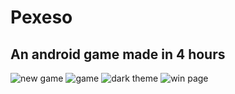 # Pexeso
## An android game made in 4 hours

![new game](https://github.com/vojta-horanek/Pexeso/raw/main/NewGame.png "New Game")
![game](https://github.com/vojta-horanek/Pexeso/raw/main/Game.png "Game")
![dark theme](https://github.com/vojta-horanek/Pexeso/raw/main/DarkTheme.png "Dark Theme")
![win page](https://github.com/vojta-horanek/Pexeso/raw/main/WinPage.png "Win Page")
